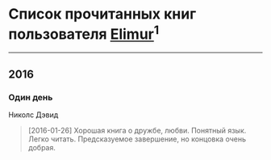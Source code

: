 # Список прочитанных книг пользователя [Elimur](http://vk.com/id21912893)<sup>1</sup>
---

## 2016

### Один день
Николс Дэвид
> [2016-01-26] Хорошая книга о дружбе, любви. Понятный язык. Легко читать. Предсказуемое завершение, но концовка очень добрая.



